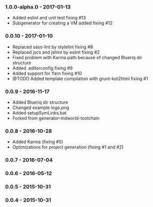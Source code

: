 ### 1.0.0-alpha.0 - 2017-01-13
* Added eslint and unit test fixing #13
* Subgenerator for creating a VM added fixing #12

### 0.0.10 - 2017-01-10

* Replaced sass-lint by stylelint fixing #8
* Replaced jscs and jshint by eslint fixing #2
* Fixed problem with Karma path because of changed Blueriq dir structure
* Added .editorconfig fixing #9
* Added support for Yarn fixing #10
* @TODO Added template compilation with grunt-kot2html fixing #1

### 0.0.9 - 2016-11-17

* Added Blueriq dir structure
* Changed example logo.png
* Added setupSymLinks.bat
* Forked from generator-mdworld-toolchain

### 0.0.8 - 2016-10-28

* Added Karma (fixing #5)
* Optimizations for project generation (fixing #1 and #2)

### 0.0.7 - 2016-07-04
### 0.0.6 - 2016-05-12
### 0.0.5 - 2015-10-31
### 0.0.4 - 2015-10-31
